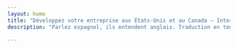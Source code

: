 ```yaml
---
layout: home
title: "Développez votre entreprise aux États-Unis et au Canada — InterMIND Mexico"
description: "Parlez espagnol, ils entendent anglais. Traduction en temps réel pour les entreprises mexicaines qui se connectent avec des partenaires nord-américains."

---
```


<HeroSection
  title="Parlez **espagnol**. <br>Ils entendent **anglais**. <br>Concluez plus d\'affaires."
  text="Connectez les entreprises mexicaines avec les partenaires américains et canadiens grâce à la traduction vocale en temps réel.">
<NavButton buttonLabel="En savoir plus" buttonClass="brand" to="/" />
<NavButton buttonLabel="Assistant" buttonClass="alt" to="/chat" />
</HeroSection>

<br>
<VideoPlayer src="/demo-en-mx.mp4" />